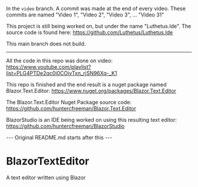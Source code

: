 In the `video` branch. A commit was made at the end of every video. These commits are named "Video 1", "Video 2", "Video 3", ... "Video 31"

This project is still being worked on, but under the name "Luthetus.Ide".
The source code is found here: https://github.com/Luthetus/Luthetus.Ide

This main branch does not build.

---

All the code in this repo was done on video:
https://www.youtube.com/playlist?list=PLG4PTDe2qc0i0COivTxn_rjSN96Xq-_K1

This repo is finished and the end result is a nuget package named Blazor.Text.Editor:
https://www.nuget.org/packages/Blazor.Text.Editor

The Blazor.Text.Editor Nuget Package source code:
https://github.com/huntercfreeman/Blazor.Text.Editor

BlazorStudio is an IDE being worked on using this resulting text editor:
https://github.com/huntercfreeman/BlazorStudio

--- Original README.md starts after this ---
# BlazorTextEditor
A text editor written using Blazor
